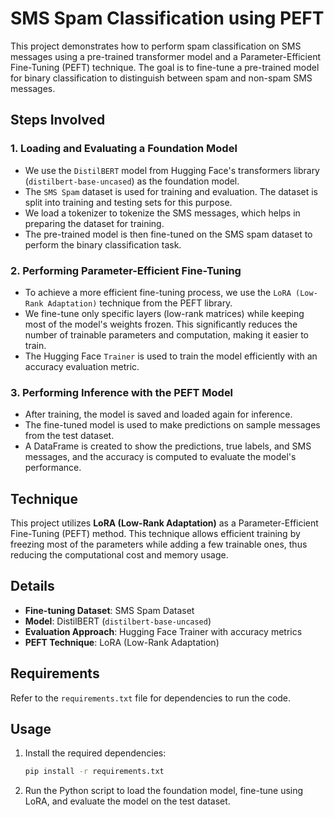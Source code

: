 # SMS Spam Classification using PEFT

This project demonstrates how to perform spam classification on SMS messages using a pre-trained transformer model and a Parameter-Efficient Fine-Tuning (PEFT) technique. The goal is to fine-tune a pre-trained model for binary classification to distinguish between spam and non-spam SMS messages.

## Steps Involved

### 1. Loading and Evaluating a Foundation Model
- We use the `DistilBERT` model from Hugging Face's transformers library (`distilbert-base-uncased`) as the foundation model.
- The `SMS Spam` dataset is used for training and evaluation. The dataset is split into training and testing sets for this purpose.
- We load a tokenizer to tokenize the SMS messages, which helps in preparing the dataset for training.
- The pre-trained model is then fine-tuned on the SMS spam dataset to perform the binary classification task.

### 2. Performing Parameter-Efficient Fine-Tuning
- To achieve a more efficient fine-tuning process, we use the `LoRA (Low-Rank Adaptation)` technique from the PEFT library.
- We fine-tune only specific layers (low-rank matrices) while keeping most of the model's weights frozen. This significantly reduces the number of trainable parameters and computation, making it easier to train.
- The Hugging Face `Trainer` is used to train the model efficiently with an accuracy evaluation metric.

### 3. Performing Inference with the PEFT Model
- After training, the model is saved and loaded again for inference.
- The fine-tuned model is used to make predictions on sample messages from the test dataset.
- A DataFrame is created to show the predictions, true labels, and SMS messages, and the accuracy is computed to evaluate the model's performance.

## Technique
This project utilizes **LoRA (Low-Rank Adaptation)** as a Parameter-Efficient Fine-Tuning (PEFT) method. This technique allows efficient training by freezing most of the parameters while adding a few trainable ones, thus reducing the computational cost and memory usage.

## Details
- **Fine-tuning Dataset**: SMS Spam Dataset
- **Model**: DistilBERT (`distilbert-base-uncased`)
- **Evaluation Approach**: Hugging Face Trainer with accuracy metrics
- **PEFT Technique**: LoRA (Low-Rank Adaptation)

## Requirements
Refer to the `requirements.txt` file for dependencies to run the code.

## Usage
1. Install the required dependencies:
   ```sh
   pip install -r requirements.txt
   ```
2. Run the Python script to load the foundation model, fine-tune using LoRA, and evaluate the model on the test dataset.


